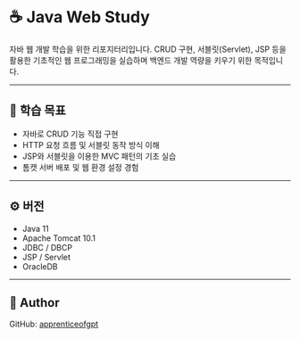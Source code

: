 # ☕ Java Web Study

자바 웹 개발 학습을 위한 리포지터리입니다. CRUD 구현, 서블릿(Servlet), JSP 등을 활용한 기초적인 웹 프로그래밍을 실습하며 백엔드 개발 역량을 키우기 위한 목적입니다.

---

## 📌 학습 목표

- 자바로 CRUD 기능 직접 구현
- HTTP 요청 흐름 및 서블릿 동작 방식 이해
- JSP와 서블릿을 이용한 MVC 패턴의 기초 실습
- 톰캣 서버 배포 및 웹 환경 설정 경험

---

## ⚙️ 버전

- Java 11
- Apache Tomcat 10.1
- JDBC / DBCP
- JSP / Servlet
- OracleDB

---
## 👤 Author

GitHub: [apprenticeofgpt](https://github.com/apprenticeofgpt)
